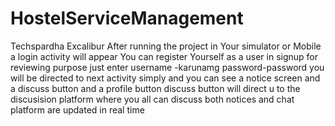 # HostelServiceManagement
Techspardha Excalibur
After running the project in Your simulator or Mobile a login activity will appear 
You can register Yourself as a user in signup 
for reviewing purpose just 
enter username -karunamg
      password-password
you will be directed to next activity simply and you can see a notice screen and a discuss button and a profile button discuss button will direct u to the discusision platform where you all can discuss 
both notices and chat platform are updated in real time
